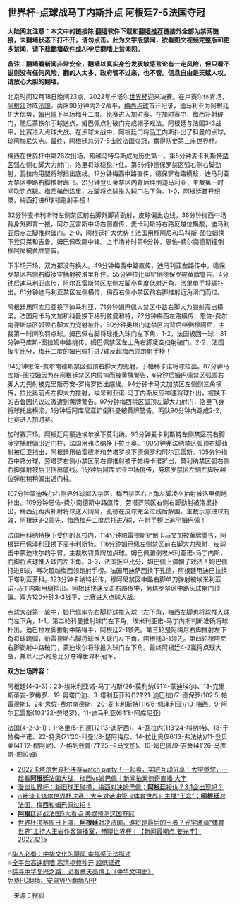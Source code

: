  <!-- 面包屑导航 --> <h2>世界杯-点球战马丁内斯扑点 阿根廷7-5法国夺冠</h2> <p class="notice"><b>大陆网友注意：本文中的链接除 <a href="https://github.com/bannedbook/fanqiang" >翻墙</a>软件下载和<a href="https://github.com/killgcd/justmysocks/blob/master/README.md">翻墙推荐</a>链接外全部为禁网链接，未翻墙状态下打不开，请勿点击。此为文字版禁闻，欲看图文视频完整版和更多禁闻，请下载<a href="https://github.com/bannedbook/fanqiang">翻墙软件或APP</a>后翻墙上禁闻网。</p><p>备注：翻墙看新闻非常安全，翻墙以真实身份发表敏感言论有一定风险，但只看不说则没有任何风险，翻的人太多，政府管不过来，也不管。信息自由是天赋人权，请放心大胆的翻墙。</b></p>  <div class="entry"> <p id="conimg">北京时间12月18日晚间23点，2022年卡塔尔<a href="https://www.bannedbook.org/bnews/tag/%E4%B8%96%E7%95%8C%E6%9D%AF/" class="st_tag internal_tag" rel="tag" title="标签 世界杯 下的日志">世界杯</a>迎来决赛。在卢赛尔体育场，<a href="https://www.bannedbook.org/bnews/tag/%e9%98%bf%e6%a0%b9%e5%bb%b7/" class="st_tag internal_tag" rel="tag" title="标签 阿根廷 下的日志">阿根廷</a>对阵<a href="https://www.bannedbook.org/bnews/tag/%e6%b3%95%e5%9b%bd/" class="st_tag internal_tag" rel="tag" title="标签 法国 下的日志">法国</a>。两队90分钟内2-2战平，<a href="https://www.bannedbook.org/bnews/tag/%e6%a2%85%e8%a5%bf/" class="st_tag internal_tag" rel="tag" title="标签 梅西 下的日志">梅西</a><a href="https://www.bannedbook.org/bnews/tag/%E7%82%B9%E7%90%83/" class="st_tag internal_tag" rel="tag" title="标签 点球 下的日志">点球</a>首开纪录，迪马利亚为阿根廷扩大优势，<a href="https://www.bannedbook.org/bnews/tag/%E5%A7%86%E5%B7%B4%E4%BD%A9/" class="st_tag internal_tag" rel="tag" title="标签 姆巴佩 下的日志">姆巴佩</a>下半场梅开二度。比赛进入加时赛。在加时赛中，梅西补射破门，随后蒙铁尔手球送点，姆巴佩点射破门完成帽子戏法。阿根廷与法国3-3战平，比赛进入点球大战。在点球大战中，阿根廷门将<a href="https://www.bannedbook.org/bnews/tag/%E9%A9%AC%E4%B8%81/" class="st_tag internal_tag" rel="tag" title="标签 马丁 下的日志">马丁</a>内斯扑出了科曼的点球，琼阿梅尼失点。最终，阿根廷总分7-5击败法国<a href="https://www.bannedbook.org/bnews/tag/%E5%A4%BA%E5%86%A0/" class="st_tag internal_tag" rel="tag" title="标签 夺冠 下的日志">夺冠</a>，赢得队史第三座世界杯。</p> <p>梅西在世界杯中第26次出场，超越马特乌斯成为历史第一。第5分钟麦卡利斯特<a href="https://www.bannedbook.org/bnews/tag/%E7%A6%81%E5%8C%BA/" class="st_tag internal_tag" rel="tag" title="标签 禁区 下的日志">禁区</a>弧左侧右脚大力射门，洛里将球稳稳扑住。第8分钟德保罗禁区弧右侧右脚劲射，瓦拉内用腿将球挡出底线。17分钟梅西中路直传，德保罗右路横敲，迪马利亚大禁区中路右脚推射踢飞。21分钟登贝莱禁区内背后绊倒迪马利亚，主裁第一时间吹罚点球。梅西骗倒洛里，左脚将点球推入球门右下角。1-0，阿根廷首开纪录，梅西打进6球领跑射手榜！</p> <p>32分钟麦卡利斯特左侧禁区前右脚外脚背劲射，皮球偏出边线。36分钟梅西中场背身外脚背一拨，阿尔瓦雷斯中场右侧直传，麦卡利斯特右路反越位横敲，迪马利亚后点左脚推射破门。2-0，阿根廷扩大优势！法国用穆阿尼和马科斯-图拉姆换下登贝莱和吉鲁，姆巴佩改踢中锋。上半场补时第6分钟，恩佐-费尔南德斯撞倒穆阿尼被黄牌警告。</p>  <p>下半场开场，双方都没有换人。49分钟梅西中路直传，迪马利亚左路传中，德保罗禁区右侧右脚凌空抽射被洛里扑住。55分钟拉比奥铲倒德保罗被黄牌警告，4分钟后迪马利亚直传，阿尔瓦雷斯禁区左侧左脚小角度低射近角，洛里单手将球扑出。61分钟迪马利亚禁区左侧横传，梅西右侧小禁区前右脚推射近角滑门而过。</p> <p>阿根廷用阿库尼亚换下迪马利亚，71分钟姆巴佩大禁区中路右脚大力兜射高出横梁。法国用卡马文加和科曼换下格列兹曼和特，72分钟梅西左路横传，恩佐-费尔南德斯禁区弧顶右脚大力兜射被扑。80分钟奥塔门迪禁区内背后绊倒穆阿尼，主裁第一时间吹罚点球。姆巴佩右脚将球推入球门左下角，1-2，法国扳回一球！81分钟马库斯-图拉姆中路挑传，姆巴佩禁区左上角右脚凌空扫射破门。2-2，法国扳平比分，梅开二度的姆巴佩打进7球反超梅西领跑射手榜！</p> <p>84分钟恩佐-费尔南德斯禁区弧顶右脚大力兜射，于帕梅卡诺将球挡出。87分钟马库斯-图拉姆因为在阿根廷禁区内假摔而被黄牌警告，6分钟后姆巴佩禁区弧顶右脚大力兜射被克里斯蒂安-罗梅罗挡出底线。94分钟卡马文加禁区左侧倒三角横传，拉比奥前点左脚大力推射，埃米利亚诺-马丁内斯反应神速将球扑出，被换下的吉鲁因抗议过激遭到黄牌警告。97分钟梅西禁区弧顶左脚大力射门，洛里飞身将球托出横梁，1分钟后阿库尼亚铲倒科曼被黄牌警告。两队90分钟内踢成2-2，比赛进入加时赛。</p>  <p>加时赛开场，阿根廷用蒙迪埃尔换下莫利纳。93分钟麦卡利斯特左侧禁区前右脚凌空抽射偏出近门柱，法国用弗法纳换下拉比奥。100分钟弗法纳禁区弧顶右脚劲射被后卫挡出，阿根廷用帕雷德斯和劳塔罗换下德保罗和阿尔瓦雷斯。105分钟梅西中路分球，劳塔罗右侧小禁区前右脚推射被于帕梅卡诺铲出，莫利纳禁区弧右侧右脚弹射被后卫挡出底线。1分钟后阿库尼亚中场挑传，劳塔罗禁区左侧左脚反越位弹射稍稍偏出近门柱。</p> <p>107分钟蒙迪埃尔右侧界外球掷入禁区，梅西禁区右上角左脚凌空抽射被洛里倒地扑出。109分钟恩佐-费尔南德斯中路直传，劳塔罗禁区右侧右脚劲射被洛里扑出，梅西近距离补射将球送入网窝，孔德在皮球完全过线后解围。主裁示意进球有效，阿根廷3-2领先，梅西梅开二度后打进7球，在射手榜上追平姆巴佩！</p> <p>法国用科纳特换下受伤的瓦拉内，114分钟帕雷德斯铲倒卡马文加被黄牌警告，阿根廷用佩泽利亚换下麦卡利斯特。116分钟姆巴佩左侧禁区前右脚大力兜射，皮球击中蒙迪埃尔的手臂，主裁吹罚黄牌加点球。姆巴佩骗倒埃米利亚诺-马丁内斯，右脚将点球推入球门左下角。3-3，法国扳平比分，姆巴佩上演帽子戏法！姆巴佩打进8球，再次超越梅西领跑射手榜。法国用迪萨西换下孔德，阿根廷用迪巴拉换下塔利亚菲科。123分钟卡纳特长传，穆阿尼禁区中路右脚单刀弹射被埃米利亚诺-马丁内斯用腿挡出。阿根廷快速反击右路传中，劳塔罗禁区中路头球射门顶偏。双方120分钟3-3战平，比赛进入点球大战。</p>  <p>点球大战第一轮中，姆巴佩率先右脚将球推入球门左下角，梅西左脚也将球推入球门左下角，1-1。第二轮科曼推射球门左下角，埃米利亚诺-马丁内斯判断准确将球扑出。迪巴拉左脚推射中路得手，阿根廷2-1领先。第三轮楚阿梅尼右脚推射左下角将球踢偏，帕雷德斯右脚将球推入球门左下角，阿根廷3-1领先。第四轮穆阿尼右脚劲射中路破门，蒙迪埃尔将球推入球门左下角。最终阿根廷4-2赢得点球大战，并以7比5的总比分夺得世界杯冠军。</p> <p><strong>双方出场阵容：</strong></p> <p>阿根廷(4-3-3)：23-埃米利亚诺-马丁内斯/26-莫利纳(91’4-蒙迪埃尔)、13-克里斯蒂安-罗梅罗、19-奥塔门迪、3-塔利亚菲科(121’21-迪巴拉)/7-德保罗(102’5-帕雷德斯)、24-恩佐-费尔南德斯、20-麦卡利斯特(116’6-佩泽利亚)/10-梅西、9-阿尔瓦雷斯(102’22-劳塔罗)、11-迪马利亚(64’8-阿库尼亚)</p>  <p>法国(4-2-3-1)：1-洛里/5-孔德(121’3-迪萨西)、4-瓦拉内(113’24-科纳特)、18-于帕梅卡诺、22-特奥(71’20-科曼)/8-楚阿梅尼、14-拉比奥(96’13-弗法纳)/11-登贝莱(41’12-穆阿尼)、7-格列兹曼(71’25-卡马文加)、10-姆巴佩/9-吉鲁(41’26-马库斯-图拉姆)</p> <!--<div id="taboola-mid-1"></div>--><ul class='op-related-articles' title='相关阅读'> <li><a href='https://www.bannedbook.org/bnews/sohnews/20221218/1825139.html' target='_blank'>2022卡塔尔世界杯决赛watch party！一起看，实时互动分享！大宇邀您，一起看<b>阿根廷</b>法国大战，梅西vs姆巴佩｜新闻拍案惊奇直播 大宇</a></li> <li><a href='https://www.bannedbook.org/bnews/sohnews/20221218/1824908.html' target='_blank'>漫谈世界杯：新旧球王碰撞，梅西对决姆巴佩；<b>阿根廷</b>报仇？3:1会出现吗？</a></li> <li><a href='https://www.bannedbook.org/bnews/sohnews/20221217/1824812.html' target='_blank'>🔥畅谈卡塔尔世界杯决赛！大宇对话油管《体育世界》主播“王岩”；<b>阿根廷</b>对法国，梅西和姆巴佩过招！</a></li> <li><a href='https://www.bannedbook.org/bnews/sports/20221217/1824708.html' target='_blank'><b>阿根廷</b>迎战法国5大看点 美媒预测这国夺冠</a></li> <li><a href='https://www.bannedbook.org/bnews/sohnews/20221216/1824156.html' target='_blank'>世界杯决赛周日上演，<b>阿根廷</b>对决法国，谁将是最后的王者？光宇邀请“体育世界”主持人王岩作客演播室，畅聊世界杯！【新闻最嘲点 姜光宇】2022.1215</a></li> </ul> <p class="texttj"> 🔥<a href="https://www.bannedbook.org/bnews/comments/20220220/1694796.html" target="_blank">华人必看：中华文化的飓风 幸福感无法描述</a><br/> 🔥<a href="https://github.com/bannedbook/fanqiang/wiki/V2ray%E6%9C%BA%E5%9C%BA" target="_blank">全平台高速翻墙:高清视频秒开,超低延迟</a><br/> 🔥<a href="https://www.bannedbook.org/bnews/comments/20220808/1768773.html" target="_blank">探寻中华复兴之路，必看章天亮博士《中华文明史》</a><br/> <a href="https://github.com/bannedbook/fanqiang/wiki/%E7%A6%81%E9%97%BB%E7%BD%91%E5%AE%89%E5%8D%93%E7%BF%BB%E5%A2%99%E6%96%B0%E9%97%BBAPP" target="_blank">免费PC翻墙、安卓VPN翻墙APP</a><br/> </p><p class="src-info">　来源：搜狐 </p><a name='sharetosocial'></a> <div style="margin-bottom:5px;padding-bottom:5px;clear:both"> <div id="archive-pix-1" class="banner-ads"> <!-- AuctionX Display platform tag START --> <div id="27602x728x90x621x_ADSLOT1" clicktrack="%%CLICK_URL_ESC%%"></div>  <!-- AuctionX Display platform tag END --> </div> <div id="archive-pix-2" class="banner-ads"> <!-- AuctionX Display platform tag START --> <div id="27556x300x250x621x_ADSLOT1" clicktrack="%%CLICK_URL_ESC%%" style="margin:0 auto;text-align:center"></div>  <!-- AuctionX Display platform tag END --> </div> </div>  <div id="archive-pix-1" class="banner-ads"> <!-- AuctionX Display platform tag START --> <div id="27603x728x90x621x_ADSLOT1" clicktrack="%%CLICK_URL_ESC%%"></div>  <!-- AuctionX Display platform tag END --> </div> </div><!--END ENTRY--> 